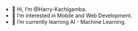 - 👋 Hi, I’m @Harry-Kachigamba.
- 👀 I’m interested in Mobile and Web Development.
- 🌱 I’m currently learning AI - Machine Learning.
